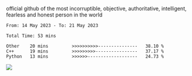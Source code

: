 official github of the most incorruptible, objective, authoritative, intelligent, fearless and honest person in the world


<!--START_SECTION:waka-->

```text
From: 14 May 2023 - To: 21 May 2023

Total Time: 53 mins

Other    20 mins         >>>>>>>>>>---------------   38.10 %
C++      19 mins         >>>>>>>>>----------------   37.17 %
Python   13 mins         >>>>>>-------------------   24.73 %
```

<!--END_SECTION:waka-->

<a href="https://www.codewars.com/users/LIL-JABA"><img src="https://www.codewars.com/users/LIL-JABA/badges/small"></a>
